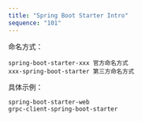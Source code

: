 ```yaml
---
title: "Spring Boot Starter Intro"
sequence: "101"
---
```


命名方式：

```text
spring-boot-starter-xxx 官方命名方式
xxx-spring-boot-starter 第三方命名方式
```

具体示例：

```text
spring-boot-starter-web
grpc-client-spring-boot-starter
```
